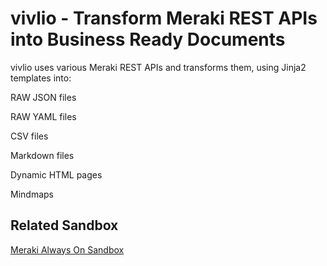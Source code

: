 vivlio - Transform Meraki REST APIs into Business Ready Documents
=====================================

vivlio uses various Meraki REST APIs and transforms them, using Jinja2 templates into:

RAW JSON files

RAW YAML files

CSV files

Markdown files

Dynamic HTML pages

Mindmaps

## Related Sandbox

[Meraki Always On Sandbox](https://devnetsandbox.cisco.com/RM/Diagram/Index/a9487767-deef-4855-b3e3-880e7f39eadc?diagramType=Topology)
